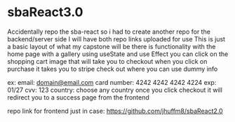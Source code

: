 # sbaReact3.0
Accidentally repo the sba-react so i had to create another repo for the backend/server side 
I will have both repo links uploaded for use
This is just a basic layout of what my capstone will be 
there is functionality with the home page with a gallery using useState and use Effect
you can click on the shopping cart image that will take you to checkout
when you click on purchase it takes you to stripe check out where you can use dummy info 





ex:
email: domain@email.com
card number: 4242 4242 4242  4224
exp: 01/27
cvv: 123
country: choose any country
once you click checkout it will redirect you to a success page from the frontend





repo link for frontend just in case: https://github.com/jhuffm8/sbaReact2.0